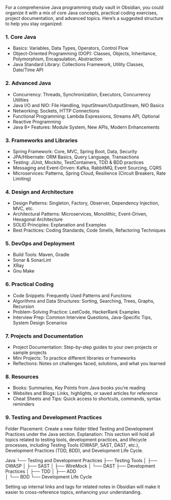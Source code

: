 For a comprehensive Java programming study vault in Obsidian, you could organize it with a mix of core Java concepts, practical coding exercises, project documentation, and advanced topics. Here’s a suggested structure to help you stay organized:

### 1. Core Java

- Basics: Variables, Data Types, Operators, Control Flow
- Object-Oriented Programming (OOP): Classes, Objects, Inheritance, Polymorphism, Encapsulation, Abstraction
- Java Standard Library: Collections Framework, Utility Classes, Date/Time API

### 2. Advanced Java

- Concurrency: Threads, Synchronization, Executors, Concurrency Utilities
- Java I/O and NIO: File Handling, InputStream/OutputStream, NIO Basics
- Networking: Sockets, HTTP Connections
- Functional Programming: Lambda Expressions, Streams API, Optional
- Reactive Programming
- Java 8+ Features: Module System, New APIs, Modern Enhancements

### 3. Frameworks and Libraries

- Spring Framework: Core, MVC, Spring Boot, Data, Security
- JPA/Hibernate: ORM Basics, Query Language, Transactions
- Testing: JUnit, Mockito, TestContainers, TDD & BDD practices
- Messaging and Event-Driven: Kafka, RabbitMQ, Event Sourcing, CQRS
- Microservices: Patterns, Spring Cloud, Resilience (Circuit Breakers, Rate Limiting)

### 4. Design and Architecture

- Design Patterns: Singleton, Factory, Observer, Dependency Injection, MVC, etc.
- Architectural Patterns: Microservices, Monolithic, Event-Driven, Hexagonal Architecture
- SOLID Principles: Explanation and Examples
- Best Practices: Coding Standards, Code Smells, Refactoring Techniques

### 5. DevOps and Deployment

- Build Tools: Maven, Gradle
- Sonar & SonarLint
- XRay 
- Gnu Make

### 6. Practical Coding

- Code Snippets: Frequently Used Patterns and Functions
- Algorithms and Data Structures: Sorting, Searching, Trees, Graphs, Recursion
- Problem-Solving Practice: LeetCode, HackerRank Examples
- Interview Prep: Common Interview Questions, Java-Specific Tips, System Design Scenarios

### 7. Projects and Documentation

- Project Documentation: Step-by-step guides to your own projects or sample projects
- Mini Projects: To practice different libraries or frameworks
- Reflections: Notes on challenges faced, solutions, and what you learned

### 8. Resources

- Books: Summaries, Key Points from Java books you’re reading
- Websites and Blogs: Links, highlights, or saved articles for reference
- Cheat Sheets and Tips: Quick access to shortcuts, commands, syntax reminders

### 9. Testing and Development Practices

Folder Placement: Create a new folder titled Testing and Development Practices under the Java section.
Explanation: This section will hold all topics related to testing tools, development practices, and lifecycle processes, including Testing Tools (OWASP, SAST, DAST, etc.), Development Practices (TDD, BDD), and Development Life Cycle.

Java
└── Testing and Development Practices
    ├── Testing Tools
    │   ├── OWASP
    │   ├── SAST
    │   ├── WireMock
    │   └── DAST
    ├── Development Practices
    │   ├── TDD
    │   ├── ADD    
    │   └── BDD
    └── Development Life Cycle



Setting up internal links and tags for related notes in Obsidian will make it easier to cross-reference topics, enhancing your understanding.